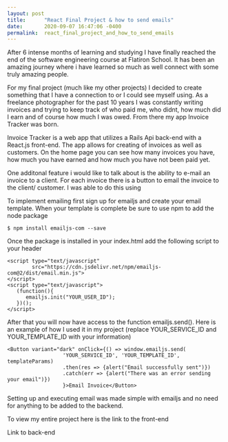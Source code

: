 ```yaml
---
layout: post
title:      "React Final Project & how to send emails"
date:       2020-09-07 16:47:06 -0400
permalink:  react_final_project_and_how_to_send_emails
---
```



After 6 intense months of learning and studying I have finally reached the end of the software engineering course at Flatiron School. It has been an amazing journey where i have learned so much as well connect with some truly amazing people.

For my final project (much like my other projects) I decided to create something that I have a connection to or I could see myself using. As a freelance photographer for the past 10 years I was constantly writing invoices and trying to keep track of who paid me, who didnt, how much did I earn and of course how much I was owed. From there my app Invoice Tracker was born.

Invoice Tracker is a web app that utilizes a Rails Api back-end with a React.js front-end. The app allows for creating of invoices as well as customers. On the home page you can see how many invoices you have, how much you have earned and how much you have not been paid yet.

One additonal feature i would like to talk about is the ability to e-mail an invoice to a client. For each invoice there is a button to email the invoice to the client/ customer. I was able to do this using [](https://www.emailjs.com)

To implement emailing first sign up for emailjs and create your email template. When your template is complete be sure to use npm to add the node package 
```
$ npm install emailjs-com --save
```

Once the package is installed in your index.html add the following script to your header
```
<script type="text/javascript"
        src="https://cdn.jsdelivr.net/npm/emailjs-com@2/dist/email.min.js">
</script>
<script type="text/javascript">
   (function(){
      emailjs.init("YOUR_USER_ID");
   })();
</script>
```

After that you will now have access to the function emailjs.send(). Here is an example of how I used it in my project (replace YOUR_SERVICE_ID and YOUR_TEMPLATE_ID with your information)
```
<Button variant="dark" onClick={() => window.emailjs.send(
                  'YOUR_SERVICE_ID', 'YOUR_TEMPLATE_ID', templateParams)
                  .then(res => {alert("Email successfully sent")})
                  .catch(err => {alert("There was an error sending your email")})
                  }>Email Invoice</Button>
```

Setting up and executing email was made simple with emailjs and no need for anything to be added to the backend.

To view my entire project here is the link to the front-end [](https://github.com/mattenbar/invoices-frontend)

Link to back-end [](https://github.com/mattenbar/invoices-backend)
